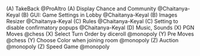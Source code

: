 (A) TakeBack @ProAltro
(A) Display Chance and Community @Chaitanya-Keyal
(B) GUI: Game Settings in Lobby @Chaitanya-Keyal
(B) Images Resizer @Chaitanya-Keyal
(C) Rules @Chaitanya-Keyal
(C) Setting to disable confirmatory popups @Chaitanya-Keyal
(D) Music, Sounds
(X) PGN Moves @chess
(X) Select Turn Order by diceroll @monopoly
(Y) Pre Moves @chess
(Y) Choose Color when joining room @monopoly
(Z) Auction @monopoly
(Z) Speed Game @monopoly
